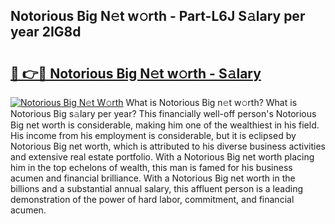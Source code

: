 ## Notorious Big N𝚎t w𝚘rth - Part-L6J S𝚊lary per year 2IG8d

# <h2><a href="http://gc168lh.nevu.top/?p=Notorious+Big">🔗 👉🔴 Notorious Big N𝚎t w𝚘rth - S𝚊lary</a></h2>

[![Notorious Big N𝚎t W𝚘rth](https://i.imgur.com/Oavwk0R.jpeg)](http://gc168lh.nevu.top/?p=Notorious+Big)
What is Notorious Big n𝚎t w𝚘rth? What is Notorious Big s𝚊lary per year?
This financially well-off person's Notorious Big net worth is considerable, making him one of the wealthiest in his field. His income from his employment is considerable, but it is eclipsed by Notorious Big net worth, which is attributed to his diverse business activities and extensive real estate portfolio. With a Notorious Big net worth placing him in the top echelons of wealth, this man is famed for his business acumen and financial brilliance. With a Notorious Big net worth in the billions and a substantial annual salary, this affluent person is a leading demonstration of the power of hard labor, commitment, and financial acumen.
